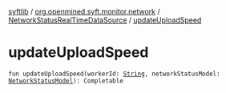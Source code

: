 [syftlib](../../index.md) / [org.openmined.syft.monitor.network](../index.md) / [NetworkStatusRealTimeDataSource](index.md) / [updateUploadSpeed](./update-upload-speed.md)

# updateUploadSpeed

`fun updateUploadSpeed(workerId: `[`String`](https://kotlinlang.org/api/latest/jvm/stdlib/kotlin/-string/index.html)`, networkStatusModel: `[`NetworkStatusModel`](../-network-status-model/index.md)`): Completable`